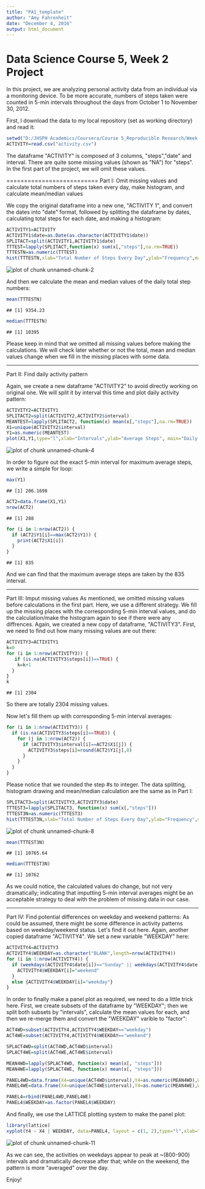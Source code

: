 ```yaml
---
title: "PA1_template"
author: "Amy Fahrenheit"
date: "December 4, 2016"
output: html_document
---
```

Data Science Course 5, Week 2 Project
=====================================
In this project, we are analyzing personal activity data from an individual via a monitoring device. To be more accurate, numbers of steps taken were counted in 5-min intervals throughout the days from October 1 to November 30, 2012.

First, I download the data to my local repository (set as working directory) and read it:


```r
setwd("D:/JHSPH Academics/Coursera/Course 5_Reproducible Research/Week 2/RepData_PeerAssessment1")
ACTIVITY=read.csv("activity.csv")
```

The dataframe "ACTIVITY" is composed of 3 columns, "steps","date" and interval. There are quite some missing values (shown as "NA") for "steps". In the first part of the project, we will omit these values.

==========================
Part I: Omit missing values and calculate total numbers of steps taken every day, make histogram, and calculate mean/median values

We copy the original dataframe into a new one, "ACTIVITY 1", and convert the dates into "date" format, followed by splitting the dataframe by dates, calculating total steps for each date, and making a histogram: 

```r
ACTIVITY1=ACTIVITY
ACTIVITY1$date=as.Date(as.character(ACTIVITY1$date))
SPLITACT=split(ACTIVITY1,ACTIVITY1$date)
TTTEST=lapply(SPLITACT,function(x) sum(x[,"steps"],na.rm=TRUE))
TTTESTN=as.numeric(TTTEST)
hist(TTTESTN,xlab="Total Number of Steps Every Day",ylab="Frequency",main="Histogram of Daily Step Total #")
```

![plot of chunk unnamed-chunk-2](figure/unnamed-chunk-2-1.png)

And then we calculate the mean and median values of the daily total step numbers:

```r
mean(TTTESTN)
```

```
## [1] 9354.23
```

```r
median(TTTESTN)
```

```
## [1] 10395
```

Please keep in mind that we omitted all missing values before making the calculations. We will check later whether or not the total, mean and median values change when we fill in the missing places with some data.

----------------------------------
Part II: Find daily activity pattern

Again, we create a new dataframe "ACTIVITY2" to avoid directly working on original one. We will split it by interval this time and plot daily activity pattern:


```r
ACTIVITY2=ACTIVITY1
SPLITACT2=split(ACTIVITY2,ACTIVITY2$interval)
MEANTEST=lapply(SPLITACT2, function(x) mean(x[,"steps"],na.rm=TRUE))
X1=unique(ACTIVITY2$interval)
Y1=as.numeric(MEANTEST)
plot(X1,Y1,type="l",xlab="Intervals",ylab="Average Steps", main="Daily Activity Pattern")
```

![plot of chunk unnamed-chunk-4](figure/unnamed-chunk-4-1.png)

In order to figure out the exact 5-min interval for maximum average steps, we write a simple for loop:

```r
max(Y1)
```

```
## [1] 206.1698
```

```r
ACT2=data.frame(X1,Y1)
nrow(ACT2)
```

```
## [1] 288
```

```r
for (i in 1:nrow(ACT2)) {
  if (ACT2$Y1[i]==max(ACT2$Y1)) {
    print(ACT2$X1[i])
  }
}
```

```
## [1] 835
```
And we can find that the maximum average steps are taken by the 835 interval.

-----------------------------------------------------------------------------
Part III: Imput missing values
As mentioned, we omitted missing values before calculations in the first part. Here, we use a different strategy. We fill up the missing places with the corresponding 5-min interval values, and do the calculation/make the histogram again to see if there were any diffrences. 
Again, we created a new copy of dataframe, "ACTIVITY3". First, we need to find out how many missing values are out there:

```r
ACTIVITY3=ACTIVITY1
k=0
for (i in 1:nrow(ACTIVITY3)) {
   if (is.na(ACTIVITY3$steps[i])==TRUE) {
    k=k+1
  }
}
k
```

```
## [1] 2304
```

So there are totally 2304 missing values.

Now let's fill them up with corresponding 5-min interval averages:

```r
for (i in 1:nrow(ACTIVITY3)) {
  if (is.na(ACTIVITY3$steps[i]==TRUE)) {
    for (j in 1:nrow(ACT2)) {
      if (ACTIVITY3$interval[i]==ACT2$X1[j]) {
        ACTIVITY3$steps[i]=round(ACT2$Y1[j],0)
      }
    }
  }
}
```

Please notice that we rounded the step #s to integer.
The data splitting, histogram drawing and mean/median calculation are the same as in Part I:

```r
SPLITACT3=split(ACTIVITY3,ACTIVITY3$date)
TTTEST3=lapply(SPLITACT3, function(x) sum(x[,"steps"]))
TTTEST3N=as.numeric(TTTEST3)
hist(TTTEST3N,xlab="Total Number of Steps Every Day",ylab="Frequency",main="New Histogram of Daily Step Total #")
```

![plot of chunk unnamed-chunk-8](figure/unnamed-chunk-8-1.png)

```r
mean(TTTEST3N)
```

```
## [1] 10765.64
```

```r
median(TTTEST3N)
```

```
## [1] 10762
```

As we could notice, the calculated values do change, but not very dramatically; indicating that imputting 5-min interval averages might be an acceptable strategy to deal with the problem of missing data in our case.

--------------------------------------------------
Part IV: Find potential differences on weekday and weekend patterns:
As could be assumed, there might be some difference in activity patterns based on weekday/weekend status. Let's find it out here.
Again, another copied dataframe "ACTIVITY4". We set a new variable "WEEKDAY" here:

```r
ACTIVITY4=ACTIVITY3
ACTIVITY4$WEEKDAY=as.character("BLANK",length=nrow(ACTIVITY4))
for (i in 1:nrow(ACTIVITY4)) {
  if (weekdays(ACTIVITY4$date[i])=="Sunday" || weekdays(ACTIVITY4$date[i])=="Saturday") {
    ACTIVITY4$WEEKDAY[i]="weekend"
  }
  else {ACTIVITY4$WEEKDAY[i]="weekday"}
}
```

In order to finally make a panel plot as required, we need to do a little trick here. First, we create subsets of the dataframe by "WEEKDAY"; then we split both subsets by "intervals", calculate the mean values for each, and then we re-merge them and convert the "WEEKDAY" varible to "factor":

```r
ACT4WD=subset(ACTIVITY4,ACTIVITY4$WEEKDAY=="weekday")
ACT4WE=subset(ACTIVITY4,ACTIVITY4$WEEKDAY=="weekend")

SPLACT4WD=split(ACT4WD,ACT4WD$interval)
SPLACT4WE=split(ACT4WE,ACT4WE$interval)

MEAN4WD=lapply(SPLACT4WD, function(x) mean(x[, "steps"]))
MEAN4WE=lapply(SPLACT4WE, function(x) mean(x[, "steps"]))

PANEL4WD=data.frame(X4=unique(ACT4WD$interval),Y4=as.numeric(MEAN4WD),WEEKDAY=as.character("weekday",length=length(MEAN4WD)))
PANEL4WE=data.frame(X4=unique(ACT4WE$interval),Y4=as.numeric(MEAN4WE),WEEKDAY=as.character("weekend",length=length(MEAN4WE)))

PANEL4=rbind(PANEL4WD,PANEL4WE)
PANEL4$WEEKDAY=as.factor(PANEL4$WEEKDAY)
```

And finally, we use the LATTICE plotting system to make the panel plot:

```r
library(lattice)
xyplot(Y4 ~ X4 | WEEKDAY, data=PANEL4, layout = c(1, 2),type="l",xlab="Interval",ylab="Average Steps", main="Weekly Pattern of Activity")
```

![plot of chunk unnamed-chunk-11](figure/unnamed-chunk-11-1.png)

As we can see, the activities on weekdays appear to peak at ~(800-900) intervals and dramatically decrease after that; while on the weekend, the pattern is more "averaged" over the day.

Enjoy!







